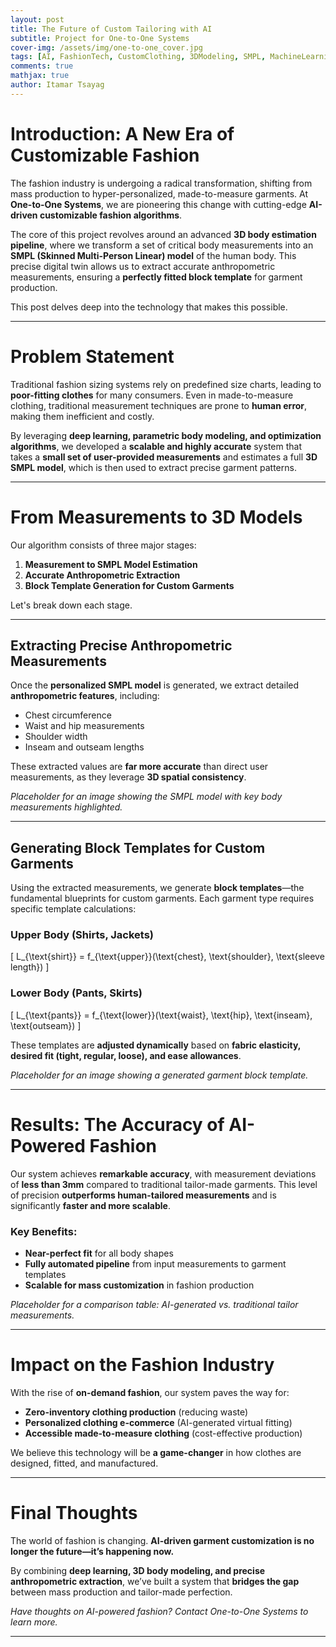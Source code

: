 ```yaml
---
layout: post
title: The Future of Custom Tailoring with AI
subtitle: Project for One-to-One Systems
cover-img: /assets/img/one-to-one_cover.jpg
tags: [AI, FashionTech, CustomClothing, 3DModeling, SMPL, MachineLearning, PersonalizedFashion, GarmentTech, DeepLearning, TailoringInnovation]
comments: true
mathjax: true
author: Itamar Tsayag
---
```


# Introduction: A New Era of Customizable Fashion  

The fashion industry is undergoing a radical transformation, shifting from mass production to hyper-personalized, made-to-measure garments. At **One-to-One Systems**, we are pioneering this change with cutting-edge **AI-driven customizable fashion algorithms**.  

The core of this project revolves around an advanced **3D body estimation pipeline**, where we transform a set of critical body measurements into an **SMPL (Skinned Multi-Person Linear) model** of the human body. This precise digital twin allows us to extract accurate anthropometric measurements, ensuring a **perfectly fitted block template** for garment production.  

This post delves deep into the technology that makes this possible.  

---

# Problem Statement  

Traditional fashion sizing systems rely on predefined size charts, leading to **poor-fitting clothes** for many consumers. Even in made-to-measure clothing, traditional measurement techniques are prone to **human error**, making them inefficient and costly.  

By leveraging **deep learning, parametric body modeling, and optimization algorithms**, we developed a **scalable and highly accurate** system that takes a **small set of user-provided measurements** and estimates a full **3D SMPL model**, which is then used to extract precise garment patterns.  

---

# From Measurements to 3D Models  

Our algorithm consists of three major stages:  

1. **Measurement to SMPL Model Estimation**  
2. **Accurate Anthropometric Extraction**  
3. **Block Template Generation for Custom Garments**  

Let's break down each stage.  

---

## Extracting Precise Anthropometric Measurements  

Once the **personalized SMPL model** is generated, we extract detailed **anthropometric features**, including:  
- Chest circumference  
- Waist and hip measurements  
- Shoulder width  
- Inseam and outseam lengths  

These extracted values are **far more accurate** than direct user measurements, as they leverage **3D spatial consistency**.  

*Placeholder for an image showing the SMPL model with key body measurements highlighted.*  

---

## Generating Block Templates for Custom Garments  

Using the extracted measurements, we generate **block templates**—the fundamental blueprints for custom garments. Each garment type requires specific template calculations:  

### Upper Body (Shirts, Jackets)  
\[
L_{\text{shirt}} = f_{\text{upper}}(\text{chest}, \text{shoulder}, \text{sleeve length})
\]  

### Lower Body (Pants, Skirts)  
\[
L_{\text{pants}} = f_{\text{lower}}(\text{waist}, \text{hip}, \text{inseam}, \text{outseam})
\]  

These templates are **adjusted dynamically** based on **fabric elasticity, desired fit (tight, regular, loose), and ease allowances**.  

*Placeholder for an image showing a generated garment block template.*  

---

# Results: The Accuracy of AI-Powered Fashion  

Our system achieves **remarkable accuracy**, with measurement deviations of **less than 3mm** compared to traditional tailor-made garments. This level of precision **outperforms human-tailored measurements** and is significantly **faster and more scalable**.  

### Key Benefits:  
- **Near-perfect fit** for all body shapes  
- **Fully automated pipeline** from input measurements to garment templates  
- **Scalable for mass customization** in fashion production  

*Placeholder for a comparison table: AI-generated vs. traditional tailor measurements.*  

---

# Impact on the Fashion Industry  

With the rise of **on-demand fashion**, our system paves the way for:  
- **Zero-inventory clothing production** (reducing waste)  
- **Personalized clothing e-commerce** (AI-generated virtual fitting)  
- **Accessible made-to-measure clothing** (cost-effective production)  

We believe this technology will be **a game-changer** in how clothes are designed, fitted, and manufactured.  

---

# Final Thoughts  

The world of fashion is changing. **AI-driven garment customization is no longer the future—it’s happening now.**  

By combining **deep learning, 3D body modeling, and precise anthropometric extraction**, we’ve built a system that **bridges the gap** between mass production and tailor-made perfection.  

*Have thoughts on AI-powered fashion? Contact One-to-One Systems to learn more.*  

---